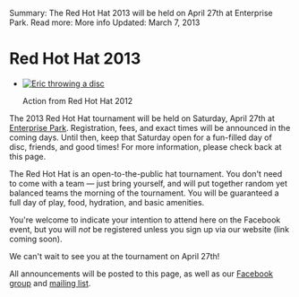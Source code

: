 Summary: The Red Hot Hat 2013 will be held on April 27th at Enterprise Park.
Read more: More info
Updated: March 7, 2013

# Red Hot Hat 2013

<ul class="thumbnails pull-right">
    <li class="span3">
        <div class="thumbnail">
            <a href="#">
                <img src="/images/tener-throw.jpg" alt="Eric throwing a disc">
            </a>
            <p class="caption">
                Action from Red Hot Hat 2012
            </p>
        </div>
    </li>
</ul>

The 2013 Red Hot Hat tournament will be held on Saturday, April 27th at [Enterprise Park](/places/enterprise).
Registration, fees, and exact times will be announced in the coming days.
Until then, keep that Saturday open for a fun-filled day of disc, friends, and good times!
For more information, please check back at this page.

The Red Hot Hat is an open-to-the-public hat tournament. You don't need to come with a team &mdash; just bring yourself, and will put together random yet balanced teams the morning of the tournament. You will be guaranteed a full day of play, food, hydration, and basic amenities.

You're welcome to indicate your intention to attend here on the Facebook event, but you will *not* be registered unless you sign up via our website (link coming soon).

We can't wait to see you at the tournament on April 27th!

All announcements will be posted to this page, as well as our [Facebook group](https://www.facebook.com/groups/ReddingUltimateAssociation/) and [mailing list](https://groups.google.com/forum/?fromgroups#!forum/redding-ultimate-association).
